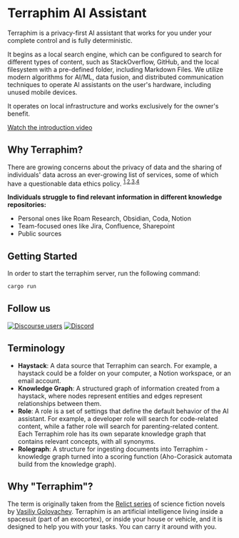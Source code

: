 # Terraphim AI Assistant

Terraphim is a privacy-first AI assistant that works for you under your complete
control and is fully deterministic.

It begins as a local search engine, which can be configured to search for
different types of content, such as StackOverflow, GitHub, and the local
filesystem with a pre-defined folder, including Markdown Files. We utilize
modern algorithms for AI/ML, data fusion, and distributed communication
techniques to operate AI assistants on the user's hardware, including unused
mobile devices.

It operates on local infrastructure and works exclusively for the owner's
benefit.

[Watch the introduction video](https://player.vimeo.com/video/854283350)

## Why Terraphim?

There are growing concerns about the privacy of data and the sharing of
individuals' data across an ever-growing list of services, some of which have a
questionable data ethics policy. <sup>[1],[2],[3],[4]</sup>

**Individuals struggle to find relevant information in different knowledge repositories:**
- Personal ones like Roam Research, Obsidian, Coda, Notion
- Team-focused ones like Jira, Confluence, Sharepoint
- Public sources

[1]: https://www.coveo.com/en/resources/reports/relevance-report-workplace
[2]: https://cottrillresearch.com/various-survey-statistics-workers-spend-too-much-time-searching-for-information/
[3]: https://www.forbes.com/sites/forbestechcouncil/2019/12/17/reality-check-still-spending-more-time-gathering-instead-of-analyzing/
[4]: https://www.theatlantic.com/technology/archive/2021/06/the-internet-is-a-collective-hallucination/619320/


## Getting Started

In order to start the terraphim server, run the following command:

```bash
cargo run
```

## Follow us

[![Discourse users](https://img.shields.io/discourse/users?server=https%3A%2F%2Fterraphim.discourse.group)](https://terraphim.discourse.group) 
[![Discord](https://img.shields.io/discord/852545081613615144?label=Discord&logo=Discord)](https://discord.gg/VPJXB6BGuY)

## Terminology

- **Haystack**: A data source that Terraphim can search. For example, a haystack
  could be a folder on your computer, a Notion workspace, or an email account.
- **Knowledge Graph**: A structured graph of information created from a
  haystack, where nodes represent entities and edges represent relationships
  between them.
- **Role**: A role is a set of settings that define the default behavior of the
  AI assistant. For example, a developer role will search for code-related
  content, while a father role will search for parenting-related content.
  Each Terraphim role has its own separate knowledge graph that contains
  relevant concepts, with all synonyms.
- **Rolegraph**: A structure for ingesting documents into Terraphim - knowledge
  graph turned into a scoring function (Aho-Corasick automata build from the
  knowledge graph).

## Why "Terraphim"?

The term is originally taken from the [Relict series][relict] of science fiction
novels by [Vasiliy Golovachev](https://en.wikipedia.org/wiki/Vasili_Golovachov).
Terraphim is an artificial intelligence living inside a spacesuit (part of an
exocortex), or inside your house or vehicle, and it is designed to help you with
your tasks. You can carry it around with you. 

[relict]: https://www.goodreads.com/en/book/show/196710046